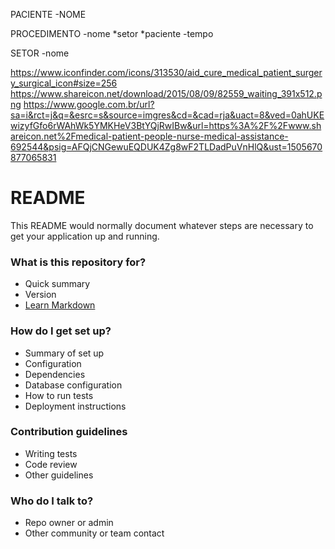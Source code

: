 PACIENTE
-NOME

PROCEDIMENTO
-nome
*setor
*paciente
-tempo

SETOR
-nome

https://www.iconfinder.com/icons/313530/aid_cure_medical_patient_surgery_surgical_icon#size=256
https://www.shareicon.net/download/2015/08/09/82559_waiting_391x512.png
https://www.google.com.br/url?sa=i&rct=j&q=&esrc=s&source=imgres&cd=&cad=rja&uact=8&ved=0ahUKEwizyfGfo6rWAhWk5YMKHeV3BtYQjRwIBw&url=https%3A%2F%2Fwww.shareicon.net%2Fmedical-patient-people-nurse-medical-assistance-692544&psig=AFQjCNGewuEQDUK4Zg8wF2TLDadPuVnHlQ&ust=1505670877065831


# README #

This README would normally document whatever steps are necessary to get your application up and running.

### What is this repository for? ###

* Quick summary
* Version
* [Learn Markdown](https://bitbucket.org/tutorials/markdowndemo)

### How do I get set up? ###

* Summary of set up
* Configuration
* Dependencies
* Database configuration
* How to run tests
* Deployment instructions

### Contribution guidelines ###

* Writing tests
* Code review
* Other guidelines

### Who do I talk to? ###

* Repo owner or admin
* Other community or team contact